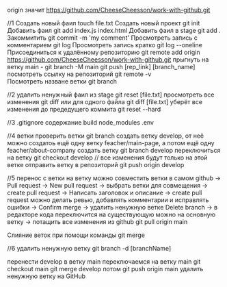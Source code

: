 origin       значит       https://github.com/CheeseCheesson/work-with-github.git

//1
Создать новый фаил touch file.txt
Создать новый проект git init
Добавить фаил git add index.js index.html
Добавить фаил в stage git add .
Закоммитить git commit -m 'my comment'
Просмотреть запись с комментарием git log
Просмотреть запись кратко git log --oneline
Присоединиться к удалённому репозиторию  git remote add origin https://github.com/CheeseCheesson/work-with-github.git
прыгнуть на ветку main - git branch -M main
git push [rep_link] [branch_name]
посмотреть ссылку на репозиторий git remote -v  
Посмотреть назване ветки git branch

//2
удалить ненужный фаил из stage git reset [file.txt]
просмотреть все изменения git diff или для одного файла git diff [file.txt]
уберёт все изменения до предедущего коммита git reset --hard

//3
.gitignore содержание
build
node_modules
.env


//4
ветки
проверить ветки git branch
    создать ветку develop,
        от неё можно создатоь ещё одну ветку feacher/main-page,
            а потом ещё одну feacher/about-company
создать ветку git branch develop
переключиться на ветку git checkout develop // все изменения будут только на этой ветке
отправить ветку в репозиторий git push origin develop


//5
перенос с ветки на ветку
    можно совместить ветки в самом github -> 
        Pull request ->
            New pull request -> 
                выбрать ветки для совмещения -> 
                    create pull request ->
                        Написать заголовок и описание ->
                            create pull request
                                можно делать ревью, добавлять комментарии и исправлять ошибки ->
                                    Confirm merge -> 
                                        удалить ненужную ветке Delete branch -> 
                                            в редакторе кода переключится на существующую можно на основную ветку ->
                                                потащить все изменения из github  git pull origin main
                                            
Слияние веток при помощи команды git merge


//6
удалить ненужную ветку git branch -d [branchName]

перенести develop в ветку main
переключаемся на ветку main git checkout main
git merge develop
потом git push origin main
удалить ненужную ветку на GitHub